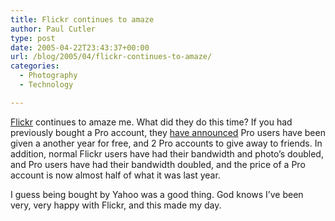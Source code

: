 ```yaml
---
title: Flickr continues to amaze
author: Paul Cutler
type: post
date: 2005-04-22T23:43:37+00:00
url: /blog/2005/04/flickr-continues-to-amaze/
categories:
  - Photography
  - Technology

---
```

[Flickr][1] continues to amaze me. What did they do this time? If you had previously bought a Pro account, they [have announced][2] Pro users have been given a another year for free, and 2 Pro accounts to give away to friends. In addition, normal Flickr users have had their bandwidth and photo&#8217;s doubled, and Pro users have had their bandwidth doubled, and the price of a Pro account is now almost half of what it was last year.

I guess being bought by Yahoo was a good thing. God knows I&#8217;ve been very, very happy with Flickr, and this made my day.

 [1]: http://www.flickr.com
 [2]: http://blog.flickr.com/flickrblog/2005/04/new_prices_free.html